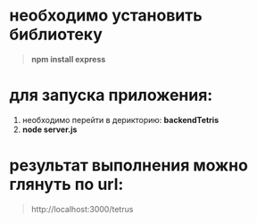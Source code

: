 # необходимо установить библиотеку 
> **npm install express**

# для запуска приложения:
1. необходимо перейти в дерикторию: **backendTetris**
2. **node server.js**

# результат выполнения можно глянуть по url:
> http://localhost:3000/tetrus 